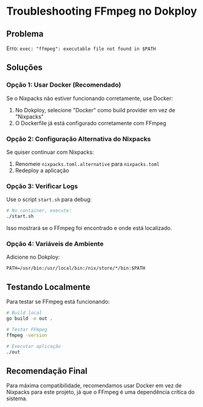 # Troubleshooting FFmpeg no Dokploy

## Problema
Erro: `exec: "ffmpeg": executable file not found in $PATH`

## Soluções

### Opção 1: Usar Docker (Recomendado)
Se o Nixpacks não estiver funcionando corretamente, use Docker:

1. No Dokploy, selecione "Docker" como build provider em vez de "Nixpacks"
2. O Dockerfile já está configurado corretamente com FFmpeg

### Opção 2: Configuração Alternativa do Nixpacks
Se quiser continuar com Nixpacks:

1. Renomeie `nixpacks.toml.alternative` para `nixpacks.toml`
2. Redeploy a aplicação

### Opção 3: Verificar Logs
Use o script `start.sh` para debug:

```bash
# No container, execute:
./start.sh
```

Isso mostrará se o FFmpeg foi encontrado e onde está localizado.

### Opção 4: Variáveis de Ambiente
Adicione no Dokploy:

```env
PATH=/usr/bin:/usr/local/bin:/nix/store/*/bin:$PATH
```

## Testando Localmente

Para testar se FFmpeg está funcionando:

```bash
# Build local
go build -o out .

# Testar FFmpeg
ffmpeg -version

# Executar aplicação
./out
```

## Recomendação Final

Para máxima compatibilidade, recomendamos usar Docker em vez de Nixpacks para este projeto, já que o FFmpeg é uma dependência crítica do sistema.
